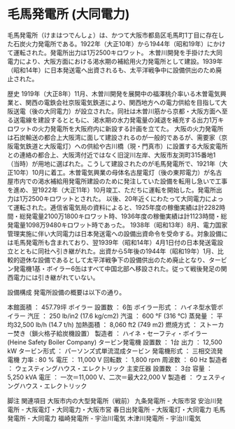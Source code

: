 # 毛馬発電所 (大同電力)

毛馬発電所（けまはつでんしょ）は、かつて大阪市都島区毛馬町1丁目に存在した石炭火力発電所である。1922年（大正10年）から1944年（昭和19年）にかけて運転された。発電所出力は1万2500キロワット。
木曽川開発を手掛けた大同電力により、大阪方面における渇水期の補給用火力発電所として建設。1939年（昭和14年）に日本発送電へ出資されるも、太平洋戦争中に設備供出のため廃止された。

歴史
1919年（大正8年）11月、木曽川開発を展開中の福澤桃介率いる木曽電気興業と、関西の電鉄会社京阪電気鉄道により、関西地方への電力供給を目指して大阪送電（後の大同電力）が設立された。同社は木曽川筋から京都・大阪方面へ至る送電線を建設するとともに、渇水期の水力発電量の減退を補充する出力1万キロワットの火力発電所を大阪府内に新設する計画を立てた。
大阪の火力発電所は石炭輸送の都合上大阪湾に面して建設されるのが一般的であるが、需要家（京阪電気鉄道と大阪電灯）への供給や古川橋（現・門真市）に設置する大阪変電所との連絡の都合上、大阪湾付近ではなく旧淀川左岸、大阪市友渕町315番地1（当時）が用地に選ばれた。こうして建設されたのが毛馬発電所で、1921年（大正10年）10月に着工。木曽電気興業の母体名古屋電灯（後の東邦電力）が名古屋市内での渇水補給用発電所建設のために発注していた設備を転用し急いで工事を進め、翌1922年（大正11年）10月竣工、ただちに運転を開始した。発電所出力は1万2500キロワットとされた。
以後、20年近くにわたって大同電力によって運転された。逓信省電気局の資料によると、1925年度の稼働実績は計2282時間・総発電量2100万1800キロワット時、1936年度の稼働実績は計1123時間・総発電量1098万9480キロワット時であった。
1938年（昭和13年）8月、電力国家管理実施に伴い大同電力は日本発送電への設備出資命令を受命する。対象設備には毛馬発電所も含まれており、翌1939年（昭和14年）4月1日付の日本発送電設立とともに同社へ引き継がれた。出資から5年後の1944年（昭和19年）1月、比較的遊休な設備であるとして太平洋戦争下の設備供出のため廃止となり、タービン発電機1基・ボイラー6缶はすべて中国北部へ移設された。従って戦後発足の関西電力には引き継がれていない。

設備構成
発電所設備の概要は以下の通り。

本館面積 ： 457.79坪
ボイラー
設置数 ： 6缶
ボイラー形式 ： ハイネ型水管ボイラー
汽圧 ： 250 lb/in2 (17.6 kg/cm2)
汽温 ： 600 °F (316 °C)
蒸発量 ： 平均32,500 lb/h (14.7 t/h)
加熱面積 ： 8,060 ft2 (749 m2)
燃焼方式 ： ストーカー焚き（鎖火格子給炭機設置）
製造者 ： ハイネ・セーフティ・ボイラー (Heine Safety Boiler Company)
タービン発電機
設置数 ： 1台
出力 ： 12,500 kW
タービン形式 ： パーソンズ式単流混成タービン
発電機形式 ： 三相交流発電機
力率 : 80 %
電圧 ： 11,000 V
回転数 ： 1,800 rpm
周波数 ： 60 Hz
製造者 ： ウェスティングハウス・エレクトリック
主変圧器
設置数 ： 3台
容量 ： 5,250 kVA
電圧 ： 一次＝11,000 V、二次＝最大22,000 V
製造者 ： ウェスティングハウス・エレクトリック

脚注
関連項目
大阪市内の大型発電所（戦前）
九条発電所 - 大阪市営
安治川発電所 - 大阪電灯・大同電力・大阪市営
春日出発電所 - 大阪電灯・大同電力
毛馬発電所 - 大同電力
福崎発電所 - 宇治川電気
木津川発電所 - 宇治川電気
